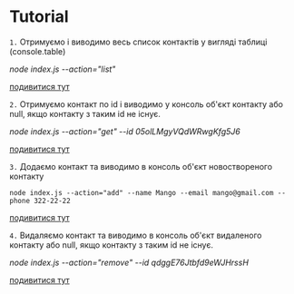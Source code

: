 # Tutorial

`1.` Отримуємо і виводимо весь список контактів у вигляді таблиці (console.table)

*node index.js --action="list"*

[подивитися тут](https://ibb.co/7Yt2Yq4)

`2.` Отримуємо контакт по id і виводимо у консоль об'єкт контакту або null, якщо контакту з таким id не існує.

*node index.js --action="get" --id 05olLMgyVQdWRwgKfg5J6*

[подивитися тут](https://ibb.co/n7yqKqM)

`3.` Додаємо контакт та виводимо в консоль об'єкт новоствореного контакту

```
node index.js --action="add" --name Mango --email mango@gmail.com --phone 322-22-22
```

[подивитися тут](https://ibb.co/vYRcfQq)

`4.` Видаляємо контакт та виводимо в консоль об'єкт видаленого контакту або null, якщо контакту з таким id не існує.

*node index.js --action="remove" --id qdggE76Jtbfd9eWJHrssH*

[подивитися тут](https://ibb.co/rGhD1mR)